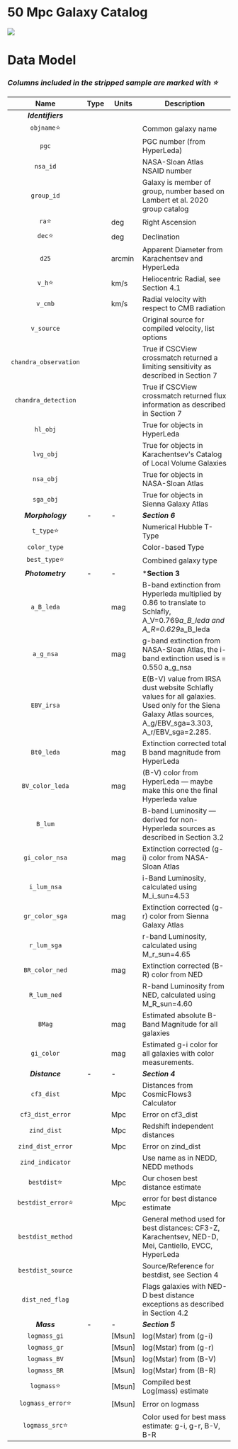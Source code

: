 # 50 Mpc Galaxy Catalog
![](https://s3.gifyu.com/images/distance_map_dark.gif)

# Data Model
### *Columns included in the stripped sample are marked with :star:*

|Name    |Type |Units |Description |
|    :---:    |--- |--- |---|
|***Identifiers***| | | |
|`objname`:star:| | |Common galaxy name|
|`pgc`        | | |PGC number (from HyperLeda)|
|`nsa_id`| | |NASA-Sloan Atlas NSAID number|
|`group_id`| | |Galaxy is member of group, number based on Lambert et al. 2020 group catalog|
|`ra`:star:| |deg |Right Ascension|
|`dec`:star:| |deg |Declination|
|`d25`| |arcmin |Apparent Diameter from Karachentsev and HyperLeda|
|`v_h`:star:| |km/s |Heliocentric Radial, see Section 4.1|
|`v_cmb`| |km/s |Radial velocity with respect to CMB radiation|
|`v_source`| | |Original source for compiled velocity, list options|
|`chandra_observation`| | |True if CSCView crossmatch returned a limiting sensitivity as described in Section 7|
|`chandra_detection`| | |True if CSCView crossmatch returned flux information as described in Section 7|
|`hl_obj`| | |True for objects in HyperLeda|
|`lvg_obj`| | |True for objects in Karachentsev's Catalog of Local Volume Galaxies|
|`nsa_obj`| | |True for objects in NASA-Sloan Atlas|
|`sga_obj`| | |True for objects in Sienna Galaxy Atlas|
|***Morphology***|- |- |***Section 6***|
|`t_type`:star:| | |Numerical Hubble T-Type|
|`color_type`| | |Color-based Type|
|`best_type`:star:| | |Combined galaxy type|
|***Photometry***|- |- |***Section 3**|
|`a_B_leda`| |mag |B-band extinction from Hyperleda multiplied by 0.86 to translate to Schlafly, A_V=0.769*a_B_leda and A_R=0.629*a_B_leda|
|`a_g_nsa`| |mag |g-band extinction from NASA-Sloan Atlas, the i-band extinction used is = 0.550 a_g_nsa|
|`EBV_irsa`| | |E(B-V) value from IRSA dust website Schlafly values for all galaxies.  Used only for the Siena Galaxy Atlas sources, A_g/EBV_sga=3.303, A_r/EBV_sga=2.285.|
|`Bt0_leda`| |mag |Extinction corrected total B band magnitude from HyperLeda|
|`BV_color_leda`| |mag |(B-V) color from HyperLeda — maybe make this one the final Hyperleda value|
|`B_lum`| | |B-band Luminosity — derived for non-Hyperleda sources as described in Section 3.2|
|`gi_color_nsa`| |mag |Extinction corrected (g-i) color from NASA-Sloan Atlas|
|`i_lum_nsa`| | |i-Band Luminosity, calculated using M_i_sun=4.53|
|`gr_color_sga`| |mag |Extinction corrected (g-r) color from Sienna Galaxy Atlas|
|`r_lum_sga`| | |r-band Luminosity, calculated using M_r_sun=4.65|
|`BR_color_ned`| |mag |Extinction corrected (B-R) color from NED|
|`R_lum_ned`| | |R-band Luminosity from NED, calculated using M_R_sun=4.60|
|`BMag`| |mag |Estimated absolute B-Band Magnitude for all galaxies|
|`gi_color`| |mag |Estimated g-i color for all galaxies with color measurements.|
|***Distance***|- |- |***Section 4***|
|`cf3_dist`| |Mpc |Distances from CosmicFlows3 Calculator|
|`cf3_dist_error`| |Mpc |Error on cf3_dist|
|`zind_dist`| |Mpc |Redshift independent distances|
|`zind_dist_error`| |Mpc |Error on zind_dist|
|`zind_indicator`| ||Use name as in NEDD, NEDD methods|
|`bestdist`:star:   | |Mpc |Our chosen best distance estimate|
|`bestdist_error`:star: | |Mpc |error for best distance estimate|
|`bestdist_method` | | |General method used for best distances: CF3-Z, Karachentsev, NED-D, Mei, Cantiello, EVCC, HyperLeda|
|`bestdist_source` | | |Source/Reference for bestdist, see Section 4|
|`dist_ned_flag`| | |Flags galaxies with NED-D best distance exceptions as described in Section 4.2|
|***Mass***|- |- |***Section 5***|
|`logmass_gi`| |[Msun] |log(Mstar) from (g-i)|
|`logmass_gr`| |[Msun] |log(Mstar) from (g-r)|
|`logmass_BV`| |[Msun] |log(Mstar) from (B-V)|
|`logmass_BR`| |[Msun] |log(Mstar) from (B-R)|
|`logmass`:star:    | |[Msun] |Compiled best Log(mass) estimate|
|`logmass_error`:star:| |[Msun] |Error on logmass|
|`logmass_src`:star:| | |Color used for best mass estimate: g-i, g-r, B-V, B-R|
